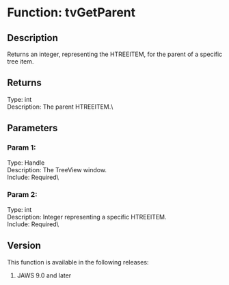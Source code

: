# Function: tvGetParent

## Description

Returns an integer, representing the HTREEITEM, for the parent of a
specific tree item.

## Returns

Type: int\
Description: The parent HTREEITEM.\

## Parameters

### Param 1:

Type: Handle\
Description: The TreeView window.\
Include: Required\

### Param 2:

Type: int\
Description: Integer representing a specific HTREEITEM.\
Include: Required\

## Version

This function is available in the following releases:

1.  JAWS 9.0 and later
